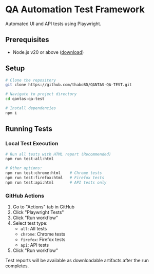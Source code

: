 # QA Automation Test Framework

Automated UI and API tests using Playwright.

## Prerequisites

- Node.js v20 or above ([download](https://nodejs.org/))

## Setup

```bash
# Clone the repository
git clone https://github.com/thaboBD/QANTAS-QA-TEST.git

# Navigate to project directory
cd qantas-qa-test

# Install dependencies
npm i
```

## Running Tests

### Local Test Execution

```bash
# Run all tests with HTML report (Recommended)
npm run test:all:html

# Other options:
npm run test:chrome:html    # Chrome tests
npm run test:firefox:html   # Firefox tests
npm run test:api:html       # API tests only
```

### GitHub Actions

1. Go to "Actions" tab in GitHub
2. Click "Playwright Tests"
3. Click "Run workflow"
4. Select test type:
   - `all`: All tests
   - `chrome`: Chrome tests
   - `firefox`: Firefox tests
   - `api`: API tests
5. Click "Run workflow"

Test reports will be available as downloadable artifacts after the run completes.